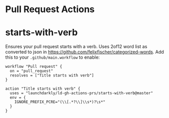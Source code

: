 # Pull Request Actions


# starts-with-verb

Ensures your pull request starts with a verb.  Uses 2of12 word list as converted to json in https://github.com/felixfischer/categorized-words.  Add this to your `.github/main.workflow` to enable:


```
workflow "Pull request" {
  on = "pull_request"
  resolves = ["Title starts with verb"]
}

action "Title starts with verb" {
  uses = "launchdarkly/ld-gh-actions-prs/starts-with-verb@master"
  env = {
    IGNORE_PREFIX_PCRE="(\\[.*?\\]\\s*)?\s*"
  }
}
```
